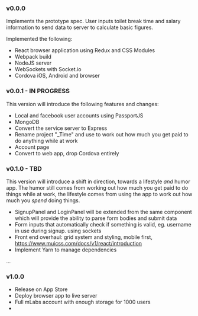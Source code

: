 ### v0.0.0
Implements the prototype spec. User inputs toilet break time and salary information to send data to server to calculate basic figures.

Implemented the following:

* React browser application using Redux and CSS Modules
* Webpack build
* NodeJS server
* WebSockets with Socket.io
* Cordova iOS, Android and browser

### v0.0.1 - IN PROGRESS
This version will introduce the following features and changes:

* Local and facebook user accounts using PassportJS
* MongoDB
* Convert the service server to Express
* Rename project "_Time" and use to work out how much you get paid to do anything while at work
* Account page
* Convert to web app, drop Cordova entirely


### v0.1.0 - TBD
This version will introduce a shift in direction, towards a lifestyle *and* humor app. The humor still comes from
working out how much you get paid to do things while at work, the lifestyle comes from using the app to work out how much
you *spend* doing things.

* SignupPanel and LoginPanel will be extended from the same component which will provide the ability to parse form bodies and submit data
* Form inputs that automatically check if something is valid, eg. username in use during signup. using sockets
* Front end overhaul: grid system and styling, mobile first, https://www.muicss.com/docs/v1/react/introduction
* Implement Yarn to manage dependencies


...

### v1.0.0

* Release on App Store
* Deploy browser app to live server
* Full mLabs account with enough storage for 1000 users
* 